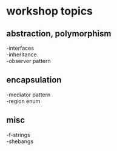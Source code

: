 # workshop topics
## abstraction, polymorphism
-interfaces  
-inheritance  
-observer pattern  
## encapsulation
-mediator pattern  
-region enum  
## misc
-f-strings  
-shebangs  
